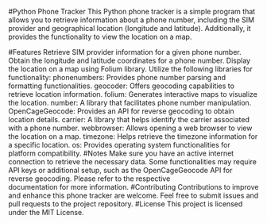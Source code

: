 #Python Phone Tracker
This Python phone tracker is a simple program that allows you to retrieve information about a phone number, including the SIM provider and geographical location (longitude and latitude). Additionally, it provides the functionality to view the location on a map.

#Features
  Retrieve SIM provider information for a given phone number.
  Obtain the longitude and latitude coordinates for a phone number.
  Display the location on a map using Folium library.
  Utilize the following libraries for functionality:
      phonenumbers: Provides phone number parsing and formatting functionalities.
      geocoder: Offers geocoding capabilities to retrieve location information.
      folium: Generates interactive maps to visualize the location.
      number: A library that facilitates phone number manipulation.
      OpenCageGeocode: Provides an API for reverse geocoding to obtain location details.
      carrier: A library that helps identify the carrier associated with a phone number.
      webbrowser: Allows opening a web browser to view the location on a map.
      timezone: Helps retrieve the timezone information for a specific location.
      os: Provides operating system functionalities for platform compatibility.
#Notes
  Make sure you have an active internet connection to retrieve the necessary data.
  Some functionalities may require API keys or additional setup, such as the OpenCageGeocode API for reverse geocoding. Please refer to the respective     
  documentation for more information.
#Contributing
  Contributions to improve and enhance this phone tracker are welcome. Feel free to submit issues and pull requests to the project repository.
#License
  This project is licensed under the MIT License.

